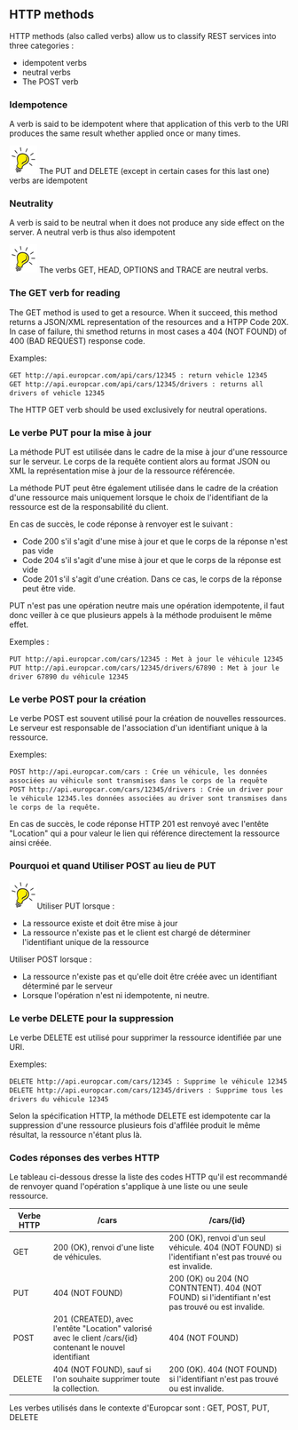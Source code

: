 ## HTTP methods
HTTP methods (also called verbs) allow us to classify REST services into three categories :
- idempotent verbs
- neutral verbs
- The POST verb

### Idempotence
A verb is said to be idempotent where that application of this verb to the URI produces the same result whether applied once or many times.

![Tip](lightbulb1.png) The PUT and DELETE (except in certain cases for this last one) verbs are idempotent


### Neutrality
A verb is said to be neutral when it does not produce any side effect on the server.
A neutral verb is thus also idempotent

![Tip](lightbulb1.png) The verbs GET, HEAD, OPTIONS and TRACE are neutral verbs.

 ### The GET verb for reading
The GET method is used to get a resource. When it succeed, this method returns a JSON/XML representation of the resources and a HTPP Code 20X.
In case of failure, thi smethod returns in most cases a 404 (NOT FOUND) of 400 (BAD REQUEST) response code.

Examples:
```
GET http://api.europcar.com/api/cars/12345 : return vehicle 12345
GET http://api.europcar.com/api/cars/12345/drivers : returns all drivers of vehicle 12345
```

The  HTTP GET verb should be used exclusively for neutral operations.


 ### Le verbe PUT pour la mise à jour
 La méthode PUT est utilisée dans le cadre de la mise à jour d'une ressource sur le serveur. Le corps de la requête contient alors au format JSON ou XML la représentation mise à jour de la ressource référencée.

La méthode PUT peut être également utilisée dans le cadre de la création d'une ressource mais uniquement lorsque le choix de l'identifiant de la ressource est de la responsabilité du client.

En cas de succès, le code réponse à renvoyer est le suivant :
- Code 200 s'il s'agit d'une mise à jour et que le corps de la réponse n'est pas vide
- Code 204 s'il s'agit d'une mise à jour et que le corps de la réponse est vide
- Code 201 s'il s'agit d'une création. Dans ce cas, le corps de la réponse peut être vide.

PUT n'est pas une opération neutre mais une opération idempotente, il faut donc veiller à ce que plusieurs appels à la méthode produisent le même effet.

Exemples :
```
PUT http://api.europcar.com/cars/12345 : Met à jour le véhicule 12345
PUT http://api.europcar.com/cars/12345/drivers/67890 : Met à jour le driver 67890 du véhicule 12345
```

 ### Le verbe POST pour la création
 Le verbe POST est souvent utilisé pour la création de nouvelles ressources. Le serveur est responsable de l'association d'un identifiant unique à la ressource.

Exemples:
```
POST http://api.europcar.com/cars : Crée un véhicule, les données associées au véhicule sont transmises dans le corps de la requête
POST http://api.europcar.com/cars/12345/drivers : Crée un driver pour le véhicule 12345.les données associées au driver sont transmises dans le corps de la requête.
```
En cas de succès, le code réponse HTTP 201 est renvoyé avec l'entête "Location" qui a pour valeur le lien qui référence directement la ressource ainsi créée.


 ### Pourquoi et quand Utiliser POST au lieu de PUT
 ![Tip](lightbulb1.png)Utiliser PUT lorsque :
 - La ressource existe et doit être mise à jour
 - La ressource n'existe pas et le client est chargé de déterminer l'identifiant unique de la ressource

 Utiliser POST lorsque :
 - La ressource n'existe pas et qu'elle doit être créée avec un identifiant déterminé par le serveur
 - Lorsque l'opération n'est ni idempotente, ni neutre.


 ### Le verbe DELETE pour la suppression
Le verbe DELETE est utilisé pour supprimer la ressource identifiée par une URI.

Exemples:
```
DELETE http://api.europcar.com/cars/12345 : Supprime le véhicule 12345
DELETE http://api.europcar.com/cars/12345/drivers : Supprime tous les drivers du véhicule 12345
```

Selon la spécification HTTP, la méthode DELETE est idempotente car la suppression d'une ressource plusieurs fois d'affilée produit le même résultat, la ressource n'étant plus là.

### Codes réponses des verbes HTTP
Le tableau ci-dessous dresse la liste des codes HTTP qu'il est recommandé de renvoyer quand l'opération s'applique à une liste ou une seule ressource.

|Verbe HTTP | /cars | /cars/{id} |
| -- | -- | -- |
| GET | 200 (OK), renvoi d'une liste de véhicules.| 200 (OK), renvoi d'un seul véhicule. 404 (NOT FOUND) si l'identifiant n'est pas trouvé ou est invalide. |
| PUT | 404 (NOT FOUND) | 200 (OK) ou 204 (NO CONTNTENT). 404 (NOT FOUND) si l'identifiant n'est pas trouvé ou est invalide. |
| POST | 201 (CREATED), avec l'entête "Location" valorisé avec le client /cars/{id} contenant le nouvel identifiant | 404 (NOT FOUND) |
| DELETE | 404 (NOT FOUND), sauf si l'on souhaite supprimer toute la collection. | 200 (OK). 404 (NOT FOUND) si l'identifiant n'est pas trouvé ou est invalide.   |

Les verbes utilisés dans le contexte d'Europcar sont : GET, POST, PUT, DELETE

